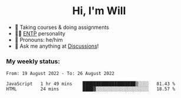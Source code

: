 <h1 align="center">Hi, I'm Will</h1>


-   :seedling: Taking courses & doing assignments
-   :man_scientist: [ENTP](https://www.16personalities.com/entp-personality) personality
-   :man: Pronouns: he/him
-   :thought_balloon: Ask me anything at [Discussions](https://github.com/willjoje/willjoje/discussions/new)!

### My weekly status:
<!--START_SECTION:waka-->

```text
From: 19 August 2022 - To: 26 August 2022

JavaScript   1 hr 49 mins    ████████████████████▒░░░░   81.43 %
HTML         24 mins         ████▓░░░░░░░░░░░░░░░░░░░░   18.57 %
```

<!--END_SECTION:waka-->
